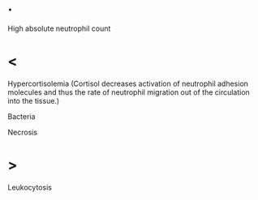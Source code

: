 # .

High absolute neutrophil count

# <

Hypercortisolemia (Cortisol decreases activation of neutrophil adhesion molecules and thus the rate of neutrophil migration out of the circulation into the tissue.)

Bacteria

Necrosis

# >

Leukocytosis
